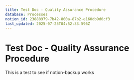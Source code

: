 ```yaml
---
title: Test Doc - Quality Assurance Procedure
database: Processes
notion_id: 23880979-7b42-800a-87b2-e160db9d0cf3
last_updated: 2025-07-25T04:52:33.596Z
---
```


# Test Doc - Quality Assurance Procedure


This is a test to see if notion-backup works

